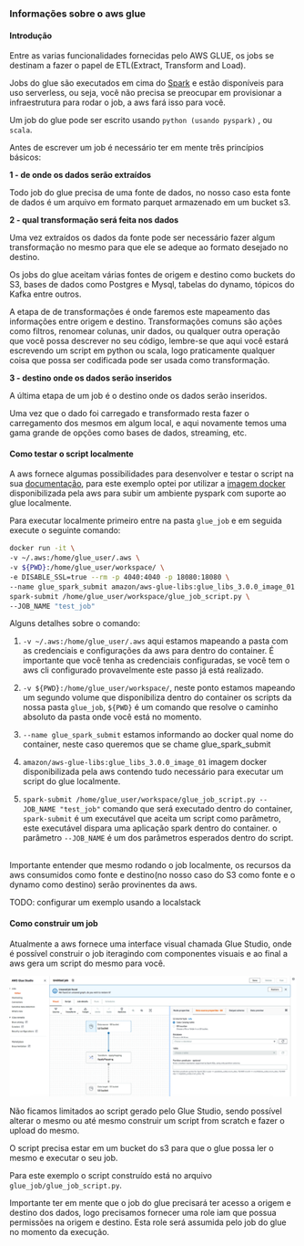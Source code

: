 ### Informações sobre o aws glue

#### Introdução

Entre as varias funcionalidades fornecidas pelo AWS GLUE, os jobs se destinam a fazer o papel de ETL(Extract, Transform and Load).

Jobs do glue são executados em cima do [Spark](https://spark.apache.org/) e estão disponíveis para uso serverless, ou seja, você não precisa se preocupar em provisionar a infraestrutura para rodar o job, a aws fará isso para você. 

Um job do glue pode ser escrito usando `python (usando pyspark)` , ou `scala`.

Antes de escrever um job é necessário ter em mente três princípios básicos:

__1 - de onde os dados serão extraídos__

Todo job do glue precisa de uma fonte de dados, no nosso caso esta fonte de dados é um arquivo em formato parquet armazenado em um bucket s3.

__2 - qual transformação será feita nos dados__

Uma vez extraídos os dados da fonte pode ser necessário fazer algum transformação no mesmo para que ele se adeque ao formato desejado no destino.

Os jobs do glue aceitam várias fontes de origem e destino como buckets do S3, bases de dados como Postgres e Mysql, tabelas do dynamo, tópicos do Kafka entre outros.

A etapa de de transformações é onde faremos este mapeamento das informações entre origem e destino. Transformações comuns são ações como filtros, renomear colunas, unir dados, ou qualquer outra operação que você possa descrever no seu código, lembre-se que aqui você estará escrevendo um script em python ou scala, logo praticamente qualquer coisa que possa ser codificada pode ser usada como transformação.

__3 - destino onde os dados serão inseridos__

A última etapa de um job é o destino onde os dados serão inseridos. 

Uma vez que o dado foi carregado e transformado resta fazer o carregamento dos mesmos em algum local, e aqui novamente temos uma gama grande de opções como bases de dados, streaming, etc.


#### Como testar o script localmente

A aws fornece algumas possibilidades para desenvolver e testar o script na sua [documentação](https://docs.aws.amazon.com/glue/latest/dg/aws-glue-programming-etl-libraries.html), para este exemplo optei por utilizar a [imagem docker](https://docs.aws.amazon.com/glue/latest/dg/aws-glue-programming-etl-libraries.html#develop-local-docker-image) disponibilizada pela aws para subir um ambiente pyspark com suporte ao glue localmente.

Para executar localmente primeiro entre na pasta `glue_job` e em seguida execute o seguinte comando:

```sh
docker run -it \
-v ~/.aws:/home/glue_user/.aws \
-v ${PWD}:/home/glue_user/workspace/ \
-e DISABLE_SSL=true --rm -p 4040:4040 -p 18080:18080 \
--name glue_spark_submit amazon/aws-glue-libs:glue_libs_3.0.0_image_01 \
spark-submit /home/glue_user/workspace/glue_job_script.py \
--JOB_NAME "test_job"

```

Alguns detalhes sobre o comando:

 01. `-v ~/.aws:/home/glue_user/.aws` aqui estamos mapeando a pasta com as credenciais e configurações da aws para dentro do container. É importante que você tenha as credenciais configuradas, se você tem o aws cli configurado provavelmente este passo já está realizado.

 00. `-v ${PWD}:/home/glue_user/workspace/`, neste ponto estamos mapeando um segundo volume que disponibiliza dentro do container os scripts da nossa pasta `glue_job`, `${PWD}` é um comando que resolve o caminho absoluto da pasta onde você está no momento.

 00. `--name glue_spark_submit` estamos informando ao docker qual nome do container, neste caso queremos que se chame glue_spark_submit

 00. `amazon/aws-glue-libs:glue_libs_3.0.0_image_01` imagem docker disponibilizada pela aws contendo tudo necessário para executar um script do glue localmente.

 00. `spark-submit /home/glue_user/workspace/glue_job_script.py --JOB_NAME "test_job"` comando que será executado dentro do container, `spark-submit` é um executável que aceita um script como parâmetro, este executável dispara uma aplicação spark dentro do container. o parâmetro `--JOB_NAME` é um dos parâmetros esperados dentro do script.

<br/>
Importante entender que mesmo rodando o job localmente, os recursos da aws consumidos como fonte e destino(no nosso caso do S3 como fonte e o dynamo como destino) serão provinentes da aws.

TODO: configurar um exemplo usando a localstack


#### Como construir um job

Atualmente a aws fornece uma interface visual chamada Glue Studio, onde é possível construir o job iteragindo com componentes visuais e ao final a aws gera um script do mesmo para você.

![Glue studio](/docs/images/glue_studio.png)

Não ficamos limitados ao script gerado pelo Glue Studio, sendo possível alterar o mesmo ou até mesmo construir um script from scratch e fazer o upload do mesmo.

O script precisa estar em um bucket do s3 para que o glue possa ler o mesmo e executar o seu job.

Para este exemplo o script construído está no arquivo `glue_job/glue_job_script.py`. 

Importante ter em mente que o job do glue precisará ter acesso a origem e destino dos dados, logo precisamos fornecer uma role iam que possua permissões na origem e destino.
Esta role será assumida pelo job do glue no momento da execução.
